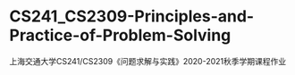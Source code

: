 # CS241_CS2309-Principles-and-Practice-of-Problem-Solving
上海交通大学CS241/CS2309《问题求解与实践》2020-2021秋季学期课程作业
